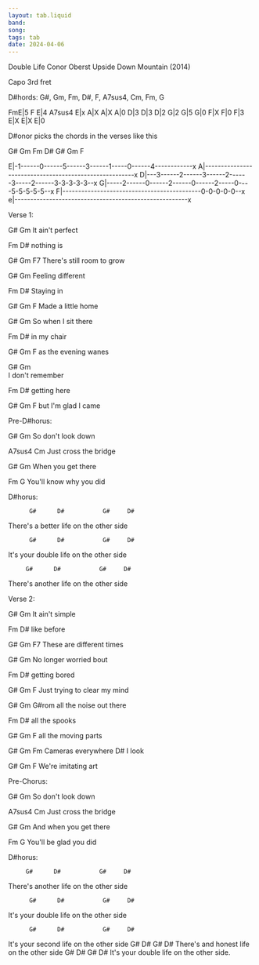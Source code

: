 ```yaml
---
layout: tab.liquid
band:
song:
tags: tab
date: 2024-04-06
---
```

Double Life
Conor Oberst
Upside Down Mountain (2014)

Capo 3rd fret


D#hords:
G#, Gm, Fm, D#, F, A7sus4, Cm, Fm, G

FmE|5   F E|4    A7sus4 E|x
   A|X     A|X         A|0
   D|3     D|3         D|2
   G|2     G|5         G|0
   F|X     F|0         F|3
   E|X     E|X         E|0
   

D#onor picks the chords in the verses like this

   G#      Gm     Fm    D#      G#     Gm      F

E|-1------0------5------3------1-----0------4------------x
A|-------------------------------------------------------x
D|---3------2------3------2------3-----2------3-3-3-3-3--x
G|-----2------0------2------0------2-----0----5-5-5-5-5--x
F|--------------------------------------------0-0-0-0-0--x
e|-------------------------------------------------------x

Verse 1:

G#        Gm
It ain't perfect

Fm      D#
nothing is

G#             Gm      F7
There's still room to grow

G#       Gm
Feeling different

Fm      D#
Staying in

G#      Gm     F
Made a little home

G#         Gm
So when I sit there

Fm    D#
in my chair

G#      Gm      F
as the evening wanes

G#       Gm    
I don't remember 

Fm      D#
getting here

G#       Gm     F
but I'm glad I came




Pre-D#horus:

G#             Gm
So don't look down

A7sus4         Cm
Just cross the bridge

G#       Gm
When you get there

Fm                  G
You'll know why you did




D#horus:

          G#      D#           G#     D#
There's a better life on the other side

          G#      D#           G#     D#
It's your double life on the other side

         G#      D#           G#     D#
There's another life on the other side




Verse 2:

G#        Gm 
It ain't simple

Fm     D#
like before

G#         Gm        F7
These are different times

G#         Gm
No longer worried bout

Fm      D#
getting bored

G#              Gm       F
Just trying to clear my mind

G#            Gm
G#rom all the noise out there

Fm      D#
all the spooks

G#       Gm     F
all the moving parts

G#       Gm   Fm
Cameras everywhere 
  D#
I look

G#        Gm     F
We're imitating art



Pre-Chorus:

G#             Gm
So don't look down

A7sus4         Cm
Just cross the bridge

G#           Gm
And when you get there

Fm                 G
You'll be glad you did



D#horus:

         G#      D#           G#     D#
There's another life on the other side
 
          G#      D#           G#     D#
It's your double life on the other side

          G#      D#           G#     D#
It's your second life on the other side
            G#      D#           G#     D#
There's and honest life on the other side
          G#      D#           G#     D#
It's your double life on the other side.


